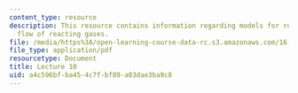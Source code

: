 ```yaml
---
content_type: resource
description: This resource contains information regarding models for rocket engines;
  flow of reacting gases.
file: /media/https%3A/open-learning-course-data-rc.s3.amazonaws.com/16-50-introduction-to-propulsion-systems-spring-2012/a4c596bfba454c7fbf89a03dae3ba9c8_MIT16_50S12_lec10.pdf
file_type: application/pdf
resourcetype: Document
title: Lecture 10
uid: a4c596bf-ba45-4c7f-bf89-a03dae3ba9c8
---
```

